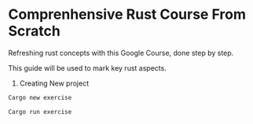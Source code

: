 # Comprenhensive Rust Course From Scratch

Refreshing rust concepts with this Google Course, done step by step.

This guide will be used to mark key rust aspects.

1. Creating New project

```rust
Cargo new exercise
```
```rust
Cargo run exercise
```